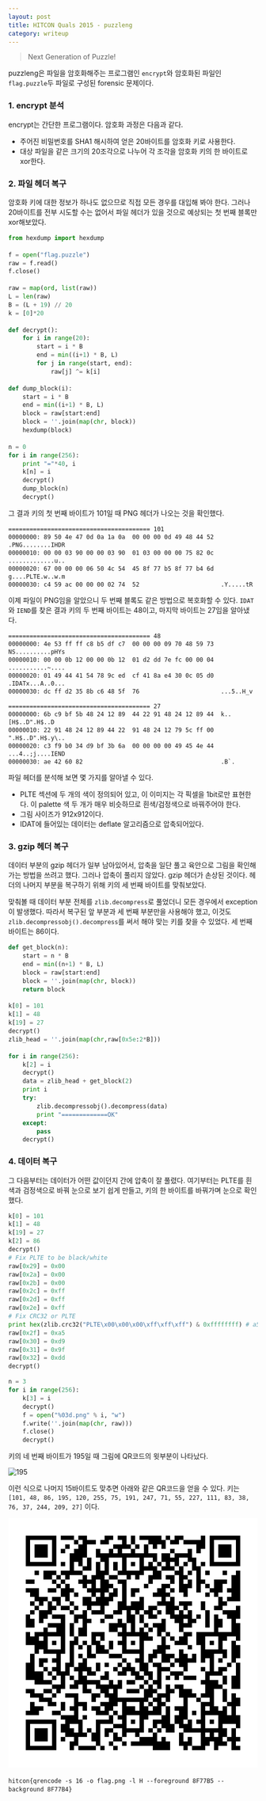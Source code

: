 ```yaml
---
layout: post
title: HITCON Quals 2015 - puzzleng
category: writeup
---
```


> Next Generation of Puzzle!

puzzleng은 파일을 암호화해주는 프로그램인 `encrypt`와 암호화된 파일인 `flag.puzzle`두 파일로 구성된 forensic 문제이다.

### 1. encrypt 분석

encrypt는 간단한 프로그램이다. 암호화 과정은 다음과 같다.

- 주어진 비밀번호를 SHA1 해시하여 얻은 20바이트를 암호화 키로 사용한다.
- 대상 파일을 같은 크기의 20조각으로 나누어 각 조각을 암호화 키의 한 바이트로 xor한다.

### 2. 파일 헤더 복구

암호화 키에 대한 정보가 하나도 없으므로 직접 모든 경우를 대입해 봐야 한다. 그러나 20바이트를 전부 시도할 수는 없어서 파일 헤더가 있을 것으로 예상되는 첫 번째 블록만 xor해보았다.

```py
from hexdump import hexdump

f = open("flag.puzzle")
raw = f.read()
f.close()

raw = map(ord, list(raw))
L = len(raw)
B = (L + 19) // 20
k = [0]*20

def decrypt():
    for i in range(20):
        start = i * B
        end = min((i+1) * B, L)
        for j in range(start, end):
            raw[j] ^= k[i]

def dump_block(i):
    start = i * B
    end = min((i+1) * B, L)
    block = raw[start:end]
    block = ''.join(map(chr, block))
    hexdump(block)

n = 0
for i in range(256):
    print "="*40, i
    k[n] = i
    decrypt()
    dump_block(n)
    decrypt()
```

그 결과 키의 첫 번째 바이트가 101일 때 PNG 헤더가 나오는 것을 확인했다.

```
======================================== 101
00000000: 89 50 4e 47 0d 0a 1a 0a  00 00 00 0d 49 48 44 52  .PNG........IHDR
00000010: 00 00 03 90 00 00 03 90  01 03 00 00 00 75 82 0c  .............u..
00000020: 67 00 00 00 06 50 4c 54  45 8f 77 b5 8f 77 b4 6d  g....PLTE.w..w.m
00000030: c4 59 ac 00 00 00 02 74  52                       .Y.....tR
```

<!--more-->

이제 파일이 PNG임을 알았으니 두 번째 블록도 같은 방법으로 복호화할 수 있다. `IDAT`와 `IEND`를 찾은 결과 키의 두 번째 바이트는 48이고, 마지막 바이트는 27임을 알아냈다.

```
======================================== 48
00000000: 4e 53 ff ff c8 b5 df c7  00 00 00 09 70 48 59 73  NS..........pHYs
00000010: 00 00 0b 12 00 00 0b 12  01 d2 dd 7e fc 00 00 04  ...........~....
00000020: 01 49 44 41 54 78 9c ed  cf 41 8a e4 30 0c 05 d0  .IDATx...A..0...
00000030: dc ff d2 35 8b c6 48 5f  76                       ...5..H_v
```

```
======================================== 27
00000000: 6b c9 bf 5b 48 24 12 89  44 22 91 48 24 12 89 44  k..[H$..D".H$..D
00000010: 22 91 48 24 12 89 44 22  91 48 24 12 79 5c ff 00  ".H$..D".H$.y\..
00000020: c3 f9 b0 34 d9 bf 3b 6a  00 00 00 00 49 45 4e 44  ...4..;j....IEND
00000030: ae 42 60 82                                       .B`.
```

파일 헤더를 분석해 보면 몇 가지를 알아낼 수 있다.

- PLTE 섹션에 두 개의 색이 정의되어 있고, 이 이미지는 각 픽셀을 1bit로만 표현한다. 이 palette 색 두 개가 매우 비슷하므로 흰색/검정색으로 바꿔주어야 한다.
- 그림 사이즈가 912x912이다.
- IDAT에 들어있는 데이터는 deflate 알고리즘으로 압축되어있다.

### 3. gzip 헤더 복구

데이터 부분의 gzip 헤더가 일부 남아있어서, 압축을 일단 풀고 육안으로 그림을 확인해 가는 방법을 쓰려고 했다. 그러나 압축이 풀리지 않았다. gzip 헤더가 손상된 것이다. 헤더의 나머지 부분을 복구하기 위해 키의 세 번째 바이트를 맞춰보았다.

맞춰볼 때 데이터 부분 전체를 `zlib.decompress`로 풀었더니 모든 경우에서 exception이 발생했다. 따라서 복구된 앞 부분과 세 번째 부분만을 사용해야 했고, 이것도 `zlib.decompressobj().decompress`를 써서 해야 맞는 키를 찾을 수 있었다. 세 번째 바이트는 86이다.

```py
def get_block(n):
    start = n * B
    end = min((n+1) * B, L)
    block = raw[start:end]
    block = ''.join(map(chr, block))
    return block

k[0] = 101
k[1] = 48
k[19] = 27
decrypt()
zlib_head = ''.join(map(chr,raw[0x5e:2*B]))

for i in range(256):
    k[2] = i
    decrypt()
    data = zlib_head + get_block(2)
    print i
    try:
        zlib.decompressobj().decompress(data)
        print "=============OK"
    except:
        pass
    decrypt()
```

### 4. 데이터 복구

그 다음부터는 데이터가 어떤 값이던지 간에 압축이 잘 풀렸다. 여기부터는 PLTE를 흰색과 검정색으로 바꿔 눈으로 보기 쉽게 만들고, 키의 한 바이트를 바꿔가며 눈으로 확인했다.

```py
k[0] = 101
k[1] = 48
k[19] = 27
k[2] = 86
decrypt()
# Fix PLTE to be black/white
raw[0x29] = 0x00
raw[0x2a] = 0x00
raw[0x2b] = 0x00
raw[0x2c] = 0xff
raw[0x2d] = 0xff
raw[0x2e] = 0xff
# Fix CRC32 or PLTE
print hex(zlib.crc32("PLTE\x00\x00\x00\xff\xff\xff") & 0xffffffff) # a5d99fdd
raw[0x2f] = 0xa5
raw[0x30] = 0xd9
raw[0x31] = 0x9f
raw[0x32] = 0xdd
decrypt()
```

```py
n = 3
for i in range(256):
    k[3] = i
    decrypt()
    f = open("%03d.png" % i, "w")
    f.write(''.join(map(chr, raw)))
    f.close()
    decrypt()
```

키의 네 번째 바이트가 195일 때 그림에 QR코드의 윗부분이 나타났다.

![195](/assets/2015/11/puzzleng_195.png)

이런 식으로 나머지 15바이트도 맞추면 아래와 같은 QR코드을 얻을 수 있다. 키는 `[101, 48, 86, 195, 120, 255, 75, 191, 247, 71, 55, 227, 111, 83, 38, 76, 37, 244, 209, 27]` 이다.


![final](/assets/2015/11/puzzleng_qr.png)



`hitcon{qrencode -s 16 -o flag.png -l H --foreground 8F77B5 --background 8F77B4}`

